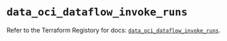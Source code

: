 # `data_oci_dataflow_invoke_runs`

Refer to the Terraform Registory for docs: [`data_oci_dataflow_invoke_runs`](https://registry.terraform.io/providers/oracle/oci/6.18.0/docs/data-sources/dataflow_invoke_runs).
